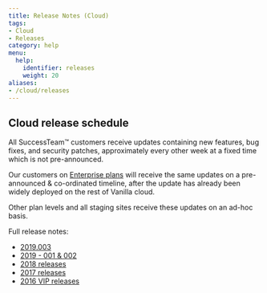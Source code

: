 ```yaml
---
title: Release Notes (Cloud)
tags:
- Cloud
- Releases
category: help
menu:
  help:
    identifier: releases
    weight: 20
aliases:
- /cloud/releases
---
```


## Cloud release schedule

All SuccessTeam™ customers receive updates containing new features, bug fixes, and security patches, approximately every other week at a fixed time which is not pre-announced.

Our customers on [Enterprise plans](https://vanillaforums.com/plans) will receive the same updates on a pre-announced & co-ordinated timeline, after the update has already been widely deployed on the rest of Vanilla cloud.

Other plan levels and all staging sites receive these updates on an ad-hoc basis.

Full release notes:

* [2019.003](/help/releases/2019-003)
* [2019 - 001 & 002](/help/releases/2019-2.8)
* [2018 releases](/cloud/releases/2018)
* [2017 releases](/cloud/releases/2017)
* [2016 VIP releases](/cloud/releases/2016)
